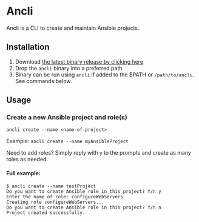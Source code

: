 # Ancli

Ancli is a CLI to create and maintain Ansible projects.

## Installation

1. Download [the latest binary release by clicking here]([https://Test](https://github.com/InderdeepBajwa/ancli/releases/download))
2. Drop the `ancli` binary into a preferred path
3. Binary can be run using `ancli` if added to the $PATH or `/path/to/ancli`. See commands below.

## Usage

### Create a new Ansible project and role(s)

`ancli create --name <name-of-project>`

Example: `ancli create --name myAnsibleProject`

Need to add roles? Simply reply with `y` to the prompts and create as many roles as needed.

#### Full example:

```console
$ ancli create --name testProject
Do you want to create Ansible role in this project? Y/n y
Enter the name of role: configureWebServers
Creating role configureWebServers...
Do you want to create Ansible role in this project? Y/n n
Project created successfully.
```